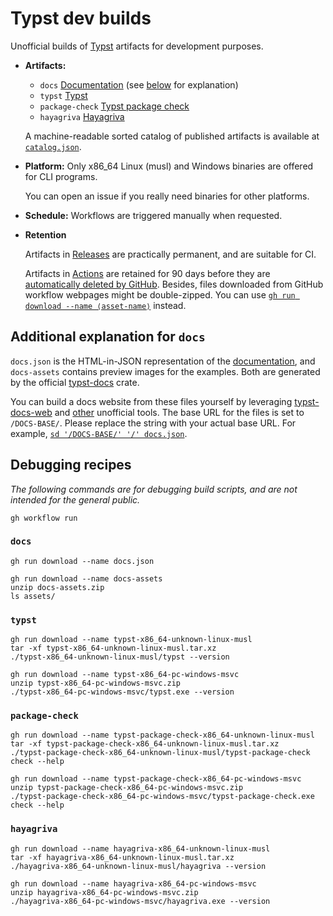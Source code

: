 # Typst dev builds

Unofficial builds of [Typst](https://typst.app/home) artifacts for development purposes.

<!-- included by catalog.typ — start -->

- **Artifacts:**

  - `docs` [Documentation](https://typst.app/docs/) (see [below](#additional-explanation-for-docs) for explanation)
  - `typst` [Typst](https://typst.app/open-source/#download)
  - `package-check` [Typst package check](https://github.com/typst/package-check)
  - `hayagriva` [Hayagriva](https://github.com/typst/hayagriva)

  A machine-readable sorted catalog of published artifacts is available at [`catalog.json`](https://typst-community.github.io/dev-builds/catalog.json).

- **Platform:** Only x86_64 Linux (musl) and Windows binaries are offered for CLI programs.

  You can open an issue if you really need binaries for other platforms.

- **Schedule:** Workflows are triggered manually when requested.

- **Retention**

  Artifacts in [Releases](https://github.com/typst-community/dev-builds/releases/) are practically permanent, and are suitable for CI.

  Artifacts in [Actions](https://github.com/typst-community/dev-builds/actions) are retained for 90 days before they are [automatically deleted by GitHub](https://docs.github.com/en/organizations/managing-organization-settings/configuring-the-retention-period-for-github-actions-artifacts-and-logs-in-your-organization).
  Besides, files downloaded from GitHub workflow webpages might be double-zipped. You can use [`gh run download --name ⟨asset-name⟩`](https://cli.github.com/manual/gh_run_download) instead.

## Additional explanation for `docs`

`docs.json` is the HTML-in-JSON representation of the [documentation](https://typst.app/docs/), and `docs-assets` contains preview images for the examples. Both are generated by the official [typst-docs](https://github.com/typst/typst/blob/main/docs/Cargo.toml#L2) crate.

You can build a docs website from these files yourself by leveraging [typst-docs-web](https://github.com/typst-community/typst-docs-web) and [other](https://ydx-2147483647.github.io/best-of-typst/#docs-infra) unofficial tools.
The base URL for the files is set to `/DOCS-BASE/`. Please replace the string with your actual base URL. For example, [`sd '/DOCS-BASE/' '/' docs.json`](https://webinstall.dev/sd/).

<!-- included by catalog.typ — end -->

## Debugging recipes

_The following commands are for debugging build scripts, and are not intended for the general public._

```shell
gh workflow run
```

### `docs`

```shell
gh run download --name docs.json

gh run download --name docs-assets
unzip docs-assets.zip
ls assets/
```

### `typst`

```shell
gh run download --name typst-x86_64-unknown-linux-musl
tar -xf typst-x86_64-unknown-linux-musl.tar.xz
./typst-x86_64-unknown-linux-musl/typst --version

gh run download --name typst-x86_64-pc-windows-msvc
unzip typst-x86_64-pc-windows-msvc.zip
./typst-x86_64-pc-windows-msvc/typst.exe --version
```

### `package-check`

```shell
gh run download --name typst-package-check-x86_64-unknown-linux-musl
tar -xf typst-package-check-x86_64-unknown-linux-musl.tar.xz
./typst-package-check-x86_64-unknown-linux-musl/typst-package-check check --help

gh run download --name typst-package-check-x86_64-pc-windows-msvc
unzip typst-package-check-x86_64-pc-windows-msvc.zip
./typst-package-check-x86_64-pc-windows-msvc/typst-package-check.exe check --help
```

### `hayagriva`

```shell
gh run download --name hayagriva-x86_64-unknown-linux-musl
tar -xf hayagriva-x86_64-unknown-linux-musl.tar.xz
./hayagriva-x86_64-unknown-linux-musl/hayagriva --version

gh run download --name hayagriva-x86_64-pc-windows-msvc
unzip hayagriva-x86_64-pc-windows-msvc.zip
./hayagriva-x86_64-pc-windows-msvc/hayagriva.exe --version
```

